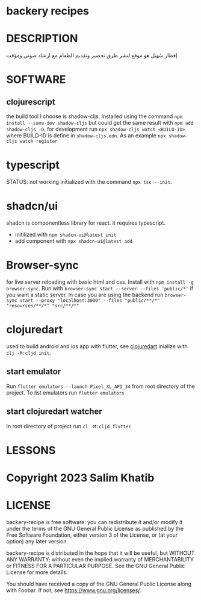# backery recipes

# DESCRIPTION

إفطار سُهيل هو موقع لنشر طرق تحضير وتقديم الطعام مع ارشاد صوتي ومؤقت

# SOFTWARE

## clojurescript
the build tool I choose is shadow-cljs. Installed using the command `npm install --save-dev shadow-cljs` but could get the same result with `npm add shadow-cljs -D`.
for development run `npx shadow-cljs watch <BUILD-ID>` where BUILD-ID is define in `shadow-cljs.edn`. As an example `npx shadow-cljs watch register`

# typescript
STATUS: not working
initialized with the command `npx tsc --init`.

# shadcn/ui

shadcn is componentless library for react. it requires typescript.
- initilized with `npm shadcn-ui@latest init`
- add component with `npx shadcn-ui@latest add`

# Browser-sync
for live server reloading with basic html and css. Install with `npm install -g browser-sync`. Run with `browser-sync start --server --files 'public/*'` if you want a static server. In case you are using the backend run `browser-sync start --proxy "localhost:3000" --files "public/**/*" "resources/**/*" "src/**/*"`
# clojuredart
used to build android and ios app with flutter, see [clojuredart](https://github.com/Tensegritics/ClojureDart/tree/main)
inialize with `clj -M:cljd init`.
## start emulator
Run `flutter emulators --launch Pixel_XL_API_34` from root directory of the project. To list emulators run `flutter emulators` 
## start clojuredart watcher
In root directory of project run `cl -M:cljd flutter`

# LESSONS

# Copyright 2023 Salim Khatib
# LICENSE
backery-recipe is free software: you can redistribute it and/or modify it under the terms of the GNU General Public License as published by the Free Software Foundation, either version 3 of the License, or (at your option) any later version.

backery-recipe is distributed in the hope that it will be useful, but WITHOUT ANY WARRANTY; without even the implied warranty of MERCHANTABILITY or FITNESS FOR A PARTICULAR PURPOSE. See the GNU General Public License for more details.

You should have received a copy of the GNU General Public License along with Foobar. If not, see <https://www.gnu.org/licenses/>.
